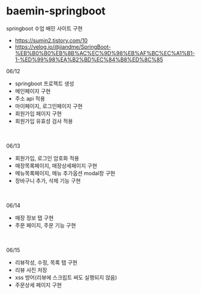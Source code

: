 # baemin-springboot
springboot 수업 배민 사이트 구현
- https://sumin2.tistory.com/10
- https://velog.io/@jiandme/SpringBoot-%EB%B0%B0%EB%8B%AC%EC%9D%98%EB%AF%BC%EC%A1%B1-1-%ED%99%98%EA%B2%BD%EC%84%B8%ED%8C%85

06/12<br>
- springboot 프로젝트 생성
- 메인페이지 구현
- 주소 api 적용
- 마이페이지, 로그인페이지 구현
- 회원가입 페이지 구현
- 회원가입 유효성 검사 적용

<br><br>
06/13<br>
- 회원가입, 로그인 암호화 적용
- 매장목록페이지, 매장상세페이지 구현
- 메뉴목록페이지, 메뉴 추가옵션 modal창 구현
- 장바구니 추가, 삭제 기능 구현

<br><br>
06/14<br>
- 매장 정보 탭 구현
- 주문 페이지, 주문 기능 구현

<br><br>
06/15<br>
- 리뷰작성, 수정, 목록 탭 구현
- 리뷰 사진 저장
- xss 방어(리뷰에 스크립트 써도 실행되지 않음)
- 주문상세 페이지 구현
